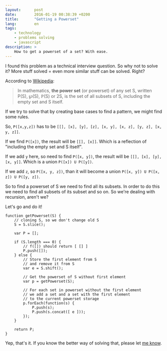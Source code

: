 ```yaml
---
layout:      post
date:        2016-01-19 00:38:39 +0200
title:       "Getting a Powerset"
lang:        en
tags:
    - technology
    - problems solving
    - javascript
description: >
    How to get a powerset of a set? With ease.
---
```

I found this problem as a technical interview question. So why not to solve it? More stuff solved = even more similar stuff can be solved. Right?

According to [Wikipedia](https://en.wikipedia.org/wiki/Power_set):

> In mathematics, **the power set** (or powerset) of any set S, written P(S), ℘(S), ℙ(S) or 2S, is the set of all subsets of S, including the empty set and S itself.

If we try to solve that by creating base cases to find a pattern, we might find some rules.

So, `P([x,y,z])` has to be `[[], [x], [y], [z], [x, y], [x, z], [y, z], [x, y, z]]`.

If we find `P([x])`, the result will be `[[], [x]]`. Which is a reflection of "including the empty set and S itself".

If we add `y` here, so need to find `P([x, y])`, the result will be `[[], [x], [y], [x, y]]`. Which is a union `P([x]) U P([y])`.

If we add `z`, so `P([x, y, z])`, than it will become a union `P([x, y]) U P([x, z]) U P([y, z])`.

So to find a powerset of S we need to find all its subsets. In order to do this we need to find all subsets of its subset and so on. So we're dealing with recursion, aren't we?

Let's go and do it!

```
function getPowerset(S) {
    // cloning S, so we don't change old S
    S = S.slice();

    var P = [];

    if (S.length === 0) {
        // f([]) should return [ [] ]
        P.push([]);
    } else {
        // Store the first element from S
        // and remove it from S
        var e = S.shift();

        // Get the powerset of S without first element
        var p = getPowerset(S);

        // For each set in powerset without the first element
        // we add a set and a set with the first element
        // to the current powerset storage
        p.forEach(function(s) {
            P.push(s);
            P.push(s.concat([ e ]));
        });
    }

    return P;
}
```

Yep, that's it. If you know the better way of solving that, please let [me know][twitter].

[twitter]: http://twitter.com/kuzzmi
